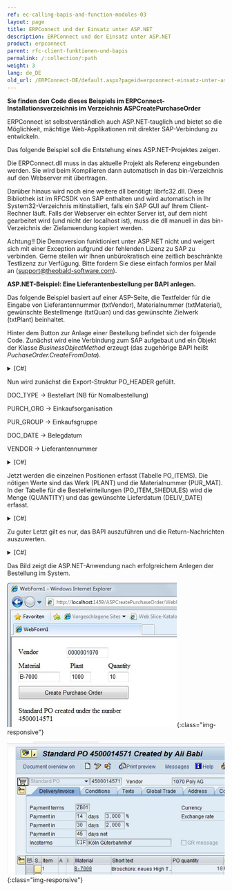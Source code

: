 ```yaml
---
ref: ec-calling-bapis-and-function-modules-03
layout: page
title: ERPConnect und der Einsatz unter ASP.NET
description: ERPConnect und der Einsatz unter ASP.NET
product: erpconnect
parent: rfc-client-funktionen-und-bapis
permalink: /:collection/:path
weight: 3
lang: de_DE
old_url: /ERPConnect-DE/default.aspx?pageid=erpconnect-einsatz-unter-asp_net
---
```


**Sie finden den Code dieses Beispiels im ERPConnect-Installationsverzeichnis im Verzeichnis ASPCreatePurchaseOrder**


ERPConnect ist selbstverständlich auch ASP.NET-tauglich und bietet so die Möglichkeit, mächtige Web-Applikationen mit direkter SAP-Verbindung zu entwickeln.

Das folgende Beispiel soll die Entstehung eines ASP.NET-Projektes zeigen.

Die ERPConnect.dll muss in das aktuelle Projekt als Referenz eingebunden werden. Sie wird beim Kompilieren dann automatisch in das bin-Verzeichnis auf den Webserver mit übertragen.

Darüber hinaus wird noch eine weitere dll benötigt: librfc32.dll. Diese Bibliothek ist im RFCSDK von SAP enthalten und wird automatisch in Ihr System32-Verzeichnis mitinstalliert, falls ein SAP GUI auf Ihrem Client-Rechner läuft. Falls der Webserver ein echter Server ist, auf dem nicht gearbeitet wird (und nicht der localhost ist), muss die dll manuell in das bin-Verzeichnis der Zielanwendung kopiert werden.

Achtung!! Die Demoversion funktioniert unter ASP.NET nicht und weigert sich mit einer Exception aufgrund der fehlenden Lizenz zu SAP zu verbinden. Gerne stellen wir Ihnen unbürokratisch eine zeitlich beschränkte Testlizenz zur Verfügung. Bitte fordern Sie diese einfach formlos per Mail an (support@theobald-software.com).


**ASP.NET-Beispiel: Eine Lieferantenbestellung per BAPI anlegen.** 

Das folgende Beispiel basiert auf einer ASP-Seite, die Textfelder für die Eingabe von Lieferantennummer (txtVendor), Materialnummer (txtMaterial), gewünschte Bestellmenge (txtQuan) und das gewünschte Zielwerk (txtPlant) beinhaltet. 

Hinter dem Button zur Anlage einer Bestellung befindet sich der folgende Code. Zunächst wird eine Verbindung zum SAP aufgebaut und ein Objekt der Klasse *BusinessObjectMethod* erzeugt (das zugehörige BAPI heißt *PuchaseOrder.CreateFromData*).

<details>
<summary>[C#]</summary>
{% highlight csharp %}
private void Button1_Click(object sender, System.EventArgs e)  
{  
  using( R3Connection con = new 
      R3Connection("host",11,"user","pw","EN","800");  
   ERPConnect.LIC.SetLic("TempLicNumber"))
    {
       con.Open(false);  
    
       // Create a BAPI object  
       ERPConnect.BusinessObjectMethod bapi = con.CreateBapi("PurchaseOrder","CreateFromData");
    }
}
{% endhighlight %}
</details>

Nun wird zunächst die Export-Struktur PO_HEADER gefüllt.

DOC_TYPE -> Bestellart (NB für Nomalbestellung)

PURCH_ORG -> Einkaufsorganisation

PUR_GROUP -> Einkaufsgruppe

DOC_DATE -> Belegdatum

VENDOR -> Lieferantennummer 

<details>
<summary>[C#]</summary>
{% highlight csharp %}
// Fill header structure 
RFCStructure Header = bapi.Exports["PO_HEADER"].ToStructure(); 
Header["DOC_TYPE"]= "NB"; 
Header["PURCH_ORG"] = "1000"; 
Header["PUR_GROUP"] = "010"; 
Header["DOC_DATE"]= ERPConnect.ConversionUtils.NetDate2SAPDate(DateTime.Now); 
Header["VENDOR"]= this.txtVendor.Text;
{% endhighlight %}
</details>

Jetzt werden die einzelnen Positionen erfasst (Tabelle PO_ITEMS). Die nötigen Werte sind das Werk (PLANT) und die Materialnummer (PUR_MAT). In der Tabelle für die Bestelleinteilungen (PO_ITEM_SHEDULES) wird die Menge (QUANTITY) und das gewünschte Lieferdatum (DELIV_DATE) erfasst. 

<details>
<summary>[C#]</summary>
{% highlight csharp %}
// Create an Item 
RFCTable items = bapi.Tables["PO_ITEMS"]; 
RFCStructure item = items.AddRow(); item["PO_ITEM"] = "1"; 
item["PUR_MAT"] = this.txtMaterial.Text; 
item["PLANT"] = this.txtPlant.Text; 
  
// Create and fill shedules 
RFCTable shedules = bapi.Tables["PO_ITEM_SCHEDULES"]; 
RFCStructure shedule = shedules.AddRow(); 
shedule["PO_ITEM"] = "1"; 
shedule["DELIV_DATE"] = ERPConnect.ConversionUtils.NetDate2SAPDate(DateTime.Now); 
shedule["QUANTITY"] = Convert.ToDecimal(this.txtQuan.Text); 
{% endhighlight %}
</details>

Zu guter Letzt gilt es nur, das BAPI auszuführen und die Return-Nachrichten auszuwerten.   

<details>
<summary>[C#]</summary>
{% highlight csharp %}
// Exceute Bapi and process return messages 
   bapi.Execute (); 
    this.txtReturn.Text = ""; 
   foreach(BapiReturn ret in bapi.Returns) 
   this.txtReturn.Text += ret.Message + "\r\n";
}
{% endhighlight %}
</details>

Das Bild zeigt die ASP.NET-Anwendung nach erfolgreichem Anlegen der Bestellung im System.  

![Create-Purchase-Order-IE](/img/content/Create-Purchase-Order-IE.jpg){:class="img-responsive"}

![Create-Puchase-Order-ME23](/img/content/Create-Puchase-Order-ME23.jpg){:class="img-responsive"}